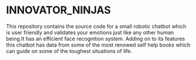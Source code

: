 # INNOVATOR_NINJAS
This repository contains the source code for a small robotic chatbot which is user friendly and validates your emotions just like any other human being.It has an efficient face recognition system. Adding on to its features this chatbot has data from some of the most renowed self help books which can guide on some of the toughest situations of life.

